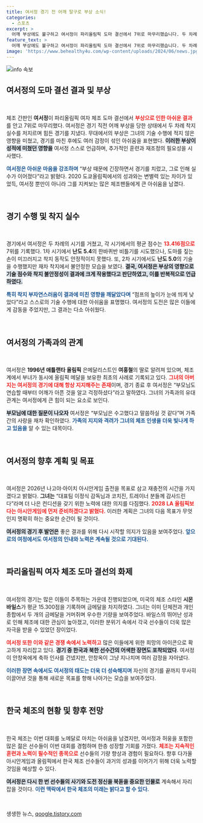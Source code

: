 ```yaml
---
title: 여서정 경기 전 어깨 탈구로 부상 소식!
categories:
  - 스포츠
excerpt: >
  어깨 부상에도 불구하고 여서정이 파리올림픽 도마 결선에서 7위로 마무리했습니다. 두 차례의 착지 실수로 아쉬움을 남긴 그녀는 아버지 여홍철의 응원 속에 재도전에 나서는 모습을 보였습니다.
feature_text: >
  어깨 부상에도 불구하고 여서정이 파리올림픽 도마 결선에서 7위로 마무리했습니다. 두 차례의 착지 실수로 아쉬움을 남긴 그녀는 아버지 여홍철의 응원 속에 재도전에 나서는 모습을 보였습니다.
image: 'https://www.behealthy4u.com/wp-content/uploads/2024/06/news.jpg'
---
```


<p><img src="https://www.behealthy4u.com/wp-content/uploads/2024/06/news.jpg" alt="info 속보" /></p>

<h2 data-ke-size="size26">여서정의 도마 결선 결과 및 부상</h2>

<p data-ke-size="size16">&nbsp;</p>

<p>체조 간판인 <b>여서정</b>이 파리올림픽 여자 체조 도마 결선에서 <b><span style="color: #ee2323;">부상으로 인한 아쉬운 결과</span></b>를 안고 7위로 마무리했다. 여서정은 경기 직전 어깨 부상을 당한 상태에서 두 차례 착지 실수를 저지르며 힘든 경기를 지냈다. 무대에서의 부상은 그녀의 기술 수행에 적지 않은 영향을 미쳤고, 경기를 마친 후에도 여러 감정이 섞인 아쉬움을 표현했다. <b><span style="background-color: #21538527;">이러한 부상이 성적에 미쳤던 영향을</span></b> 여서정 스스로 언급하며, 추가적인 훈련과 재조정의 필요성을 시사했다. </p>

<p><b><span style="color: #1a5490;">여서정은 아쉬운 마음을 강조하며</span></b> “부상 때문에 긴장하면서 경기를 치렀고, 그로 인해 실수가 이어졌다”라고 밝혔다. 2020 도쿄올림픽에서의 성과와는 변별력 있는 차이가 있었득, 여서정 뿐만이 아니라 그를 지켜보는 많은 체조팬들에게 큰 아쉬움을 남겼다.</p>

<p data-ke-size="size16">&nbsp;</p>

<h2 data-ke-size="size26">경기 수행 및 착지 실수</h2>

<p data-ke-size="size16">&nbsp;</p>

<p>경기에서 여서정은 두 차례의 시기를 거쳤고, 각 시기에서의 평균 점수는 <b><span style="color: #ee2323;">13.416점으로</span></b> 7위를 기록했다. 1차 시기에서 <b>난도 5.4</b>의 한바퀴반 비틀기를 시도했으나, 도마를 짚는 손이 미끄러지고 착지 동작도 안정적이지 못했다. 또, 2차 시기에서도 <b>난도 5.0</b>의 기술을 수행했지만 재차 착지에서 불안정한 모습을 보였다. <b><span style="background-color: #21538527;">결국, 여서정은 부상의 영향으로 기술 점수와 착지 불안정성이 결과에 크게 작용했다고 판단하였고, 이를 반복적으로 언급하였다.</span></b></p>

<p><b><span style="color: #1a5490;">특히 착지 부자연스러움이 결과에 미친 영향을 깨달았다며</span></b> “점프의 높이가 눈에 띄게 낮았다”라고 스스로의 기술 수행에 대한 아쉬움을 표명했다. 여서정의 도전은 많은 이들에게 감동을 주었지만, 그 결과는 다소 아쉬웠다.</p>

<p data-ke-size="size16">&nbsp;</p>

<h2 data-ke-size="size26">여서정의 가족과의 관계</h2>

<p data-ke-size="size16">&nbsp;</p>

<p>여서정은 <b>1996년 애틀랜타 올림픽</b> 은메달리스트인 <b>여홍철</b>의 딸로 알려져 있으며, 체조계에서 부녀가 동시에 올림픽 메달을 보유한 최초의 사례로 기록되고 있다. <b><span style="color: #ee2323;">그녀의 아버지는 여서정의 경기에 대해 항상 지지해주는 존재</span></b>이며, 경기 종료 후 여서정은 “부모님도 연습할 때부터 어깨가 아픈 것을 알고 걱정하셨다”라고 말하였다. 그녀의 가족과의 유대관계는 여서정에게 큰 힘이 되는 요소로 보인다.</p>

<p><b><span style="background-color: #21538527;">부모님에 대한 질문이 나오자</span></b> 여서정은 “부모님은 수고했다고 말씀하실 것 같다”며 가족 간의 사랑을 재차 확인하였다. <b><span style="color: #1a5490;">가족의 지지와 격려가 그녀의 체조 인생을 더욱 빛나게 하고 있음을</span></b> 알 수 있는 대목이다.</p>

<p data-ke-size="size16">&nbsp;</p>

<h2 data-ke-size="size26">여서정의 향후 계획 및 목표</h2>

<p data-ke-size="size16">&nbsp;</p>

<p>여서정은 2026년 나고야·아이치 아시안게임 출전을 목표로 삼고 재충전의 시간을 가지겠다고 밝혔다. <b>그녀는</b> “대표팀 이정식 감독님과 코치진, 트레이너 분들께 감사드린다”라며 더 나은 컨디션을 갖기 위한 노력에 대한 의지를 다짐했다. <b><span style="color: #ee2323;">2028 LA 올림픽보다는 아시안게임에 먼저 준비하겠다고 밝혔다.</span></b> 이러한 계획은 그녀의 다음 목표가 무엇인지 명확히 하는 중요한 순간이 될 것이다. </p>

<p><b><span style="background-color: #21538527;">여서정의 경기 후 발언은</span></b> 좋은 결과를 위해 다시 시작할 의지가 있음을 보여주었다. <b><span style="color: #1a5490;">앞으로의 여정에서도 여서정의 인내와 노력은 계속될 것으로 기대된다.</span></b></p>

<p data-ke-size="size16">&nbsp;</p>

<h2 data-ke-size="size26">파리올림픽 여자 체조 도마 결선의 화제</h2>

<p data-ke-size="size16">&nbsp;</p>

<p>여서정의 경기는 많은 이들이 주목하는 가운데 진행되었으며, 미국의 체조 스타인 <b>시몬 바일스</b>가 평균 15.300점을 기록하며 금메달을 차지하였다. 그녀는 이미 단체전과 개인 종합에서 두 개의 금메달을 거머쥐며 우수한 기량을 보여주었다. 바일스의 뛰어난 성과로 인해 체조에 대한 관심이 높아졌고, 이러한 분위기 속에서 각국 선수들이 더욱 많은 자극을 받을 수 있었던 장이었다.</p>

<p><b><span style="color: #ee2323;">여서정 또한 이와 같은 경쟁 속에서 노력하고</span></b> 많은 이들에게 위한 희망의 아이콘으로 확고하게 자리잡고 있다. <b><span style="background-color: #21538527;">경기 중 한국과 북한 선수간의 어색한 장면도 포착되었다</span></b>. 여서정이 안창옥에게 축하 인사를 건넸지만, 안창옥이 그냥 지나치며 여러 감정을 자아냈다.</p>

<p><b><span style="color: #1a5490;">이러한 장면 속에서도 여서정의 태도는 더욱 더 성숙해지며</span></b> 자신의 경기를 끝까지 무사히 이끌어낸 것을 통해 새로운 목표를 향해 나아가는 모습을 보여주었다.</p>

<p data-ke-size="size16">&nbsp;</p>

<h2 data-ke-size="size26">한국 체조의 현황 및 향후 전망</h2>

<p data-ke-size="size16">&nbsp;</p>

<p>한국 체조는 이번 대회를 노메달로 마치는 아쉬움을 남겼지만, 여서정과 허웅을 포함한 많은 젊은 선수들이 이번 대회를 경험하며 한층 성장할 기회를 가졌다. <b><span style="color: #ee2323;">체조는 지속적인 훈련과 노력이 필수적인 종목으로</span></b> 선수들의 기량 향상과 경험이 필요하다. 향후 다가올 아시안게임과 올림픽에서 한국 체조 선수들이 과거의 성과를 이어가기 위해 더욱 노력할 것임을 예상할 수 있다.</p>

<p><b><span style="background-color: #21538527;">여서정은 다시 한 번 선수들의 사기와 도전 정신을 북돋을 중요한 인물로</span></b> 계속해서 자리 잡을 것이다. <b><span style="color: #1a5490;">이런 맥락에서 한국 체조의 미래는 밝다고 할 수 있다.</span></b> </p>

<p data-ke-size="size16">&nbsp;</p>
생생한 뉴스, <a href="https://qoogle.tistory.com" rel="dofollow">qoogle.tistory.com</a>


